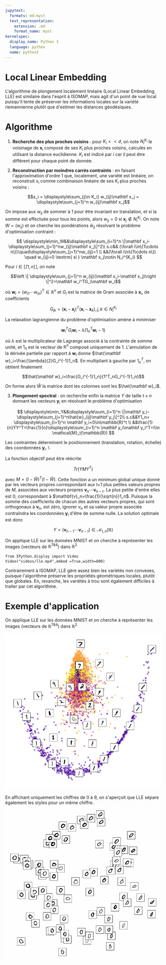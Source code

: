 ```yaml
---
jupytext:
  formats: md:myst
  text_representation:
    extension: .md
    format_name: myst
kernelspec:
  display_name: Python 3
  language: python
  name: python3
---
```



# Local Linear Embedding

L'algorithme  de plongement  localement linéaire (Local Linear Embedding, LLE) est similaire dans l'esprit à ISOMAP, mais agit d'un point de vue local puisqu'il tente de préserver les informations locales sur la variété riemannienne plutôt que d'estimer les distances géodésiques.

# Algorithme


1. **Recherche des plus proches voisins** : pour $K_i<<d$, on note $N_i^{K_i}$ le voisinage de $\mathbf x_i$ composé de ses $K_i$ plus proches voisins, calculés en utilisant la distance euclidienne. $K_i$ est indicé par $i$ car il peut être différent pour chaque point de donnée. 

2. **Reconstruction par moindres carrés contraints** : en faisant l'approximation d'ordre 1 que, localement, une variété est linéaire, on reconstruit $x_i$ comme combinaison linéaire de ses $K_i$ plus proches voisins : 

$$x_i = \displaystyle\sum_{j\in K_i} w_{ij}\mathbf x_j = \displaystyle\sum_{j=1}^n w_{ij}\mathbf x_j$$

On impose aux $w_{ij}$ de sommer à 1 pour être invariant en translation, et si la somme est effectuée pour tous les points, alors $w_{ij}=0$ si $\mathbf x_j\notin N_i^{K_i}$.
On note $W=\left (w_{ij}\right )$ et on cherche les pondérations $\hat{w}_{ij}$ résolvant le problème d'optimisation contraint :

$$
 \displaystyle\min_W&&\displaystyle\sum_{i=1}^n \|\mathbf x_i-\displaystyle\sum_{j=1}^nw_{ij}\mathbf x_j\|^2\\
 s.c&& (\forall i\in\{1\cdots n\})\quad\displaystyle\sum_{j=1}^nw_{ij}=1 \\
 &&(\forall i\in\{1\cdots n\}) \quad w_{ij}=0 \textrm{ si } \mathbf x_j\notin N_i^{K_i}
$$

Pour $i\in[\![1,n]\!]$, on note 

$$\left \| \displaystyle\sum_{j=1}^n w_{ij}(\mathbf x_i-\mathbf x_j)\right \|^2=\mathbf w_i^TG_i\mathbf w_i$$

 où $\mathbf w_i=(w_{i1}\cdots w_{in})^T\in\mathbb{R}^n$ et $G_i$ est la matrice de Gram associée à $\mathbf x_i$, de coefficients 

 $$G_{jk}=(\mathbf x_i-\mathbf x_j)^T(\mathbf x_i-\mathbf x_k),j,k\in N_i^{K_i}$$

 La relaxation lagrangienne du problème d'optimisation amène à minimiser 

 $$\mathbf w_i^TG_i\mathbf w_i -\lambda(1_n^T\mathbf w_i-1)$$

  où $\lambda$ est le multiplicateur de Lagrange associé à la contrainte de somme unité, et $1_n$ est le vecteur de $\mathbb{R}^n$ composé uniquement de 1. L'annulation de la dérivée partielle par rapport à $\mathbf w_i$ donne $\hat{\mathbf w}_i=\frac{\lambda}{2}G_i^{-1}1_n$. En multipliant à gauche par $1_n^T$, on obtient finalement 

  $$\hat{\mathbf w}_i=\frac{G_i^{-1}1_n}{1^T_nG_i^{-1}1_n}$$

 On forme alors $\hat{W}$ la matrice dont les colonnes sont les $\hat{\mathbf w}_i$.

3. **Plongement spectral** : on recherche enfin la matrice $Y$ de taille $t\times n$ donnant les vecteurs $\mathbf y_i$ en résolvant le problème d'optimisation

$$
 \displaystyle\min_Y&&\displaystyle\sum_{i=1}^n \|\mathbf y_i-\displaystyle\sum_{j=1}^n\hat{w}_{ij}\mathbf y_j\|^2\\
 s.c&&Y1_n= \displaystyle\sum_{i=1}^n \mathbf y_i=0\in\mathbb{R}^t \\
 &&\frac{1}{n}YY^T=\frac{1}{n}\displaystyle\sum_{i=1}^n \mathbf y_i\mathbf y_i^T=I\in \mathcal{M}_t(\mathbb{R})
$$

Les contraintes  déterminent le positionnement (translation, rotation, échelle) des coordonnées $\mathbf y_i$. \\

La fonction objectif peut être réécrite 

$$Tr(YMY^T)$$

avec $M=(I-\hat{W})^T(I-\hat{W})$. Cette fonction a un minimum global unique donné par les vecteurs propres correspondant aux t+1 plus petites valeurs propres de $M$, associées aux vecteurs propres $\mathbf{v}_n\cdots \mathbf{v}_{n-t}$. La plus petite d'entre elles est 0, correspondant à $\mathbf{v}_n=\frac{1}{\sqrt{n}}1_n$. Puisque la somme des coefficients de chacun des autres vecteurs propres, qui sont orthogonaux à $\mathbf{v}_n$, est zéro, ignorer $v_n$ et sa valeur propre associée contraindra les coordonnées $\mathbf y_i$ d'être de somme nulle. La solution optimale est donc 

$$Y = \left (\mathbf{v}_{n-1}\cdots \mathbf{v}_{n-t}\right )\in\mathcal{M}_{t,n}(\mathbb{R})$$



On applique LLE sur les données MNIST et on cherche à représenter les images (vecteurs de $\mathbb{R}^{784}$) dans $\mathbb{R}^{2}$
```{code-cell} ipython3
from IPython.display import Video
Video("videos/lle.mp4",embed =True,width=800)
```


Contrairement à ISOMAP, LLE gère assez bien les variétés non convexes, puisque l'algorithme préserve les propriétés géométriques locales, plutôt que globales. En, revanche, les variétés à trou sont également difficiles à traiter par cet algorithme. 


# Exemple d'application

On applique LLE sur les données MNIST et on cherche à représenter les images (vecteurs de $\mathbb{R}^{784}$) dans $\mathbb{R}^{2}$


![](images/lleMnist.png)


En affichant uniquement les chiffres de 0 à 9, on s'aperçoit que LLE sépare également les styles pour un même chiffre.
![](images/isomap.gif)






